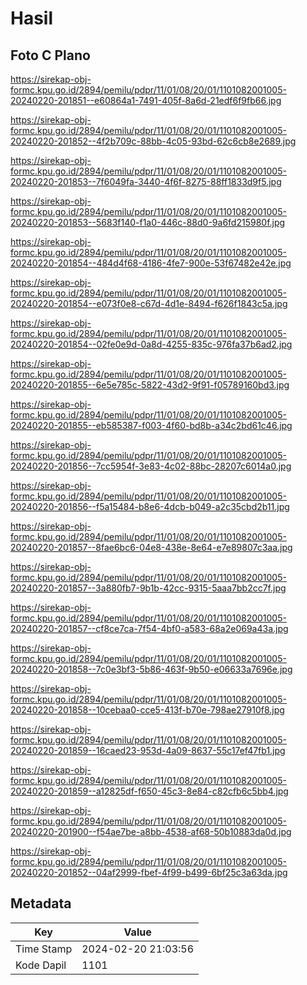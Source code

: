 # Hasil

## Foto C Plano

https://sirekap-obj-formc.kpu.go.id/2894/pemilu/pdpr/11/01/08/20/01/1101082001005-20240220-201851--e60864a1-7491-405f-8a6d-21edf6f9fb66.jpg

https://sirekap-obj-formc.kpu.go.id/2894/pemilu/pdpr/11/01/08/20/01/1101082001005-20240220-201852--4f2b709c-88bb-4c05-93bd-62c6cb8e2689.jpg

https://sirekap-obj-formc.kpu.go.id/2894/pemilu/pdpr/11/01/08/20/01/1101082001005-20240220-201853--7f6049fa-3440-4f6f-8275-88ff1833d9f5.jpg

https://sirekap-obj-formc.kpu.go.id/2894/pemilu/pdpr/11/01/08/20/01/1101082001005-20240220-201853--5683f140-f1a0-446c-88d0-9a6fd215980f.jpg

https://sirekap-obj-formc.kpu.go.id/2894/pemilu/pdpr/11/01/08/20/01/1101082001005-20240220-201854--484d4f68-4186-4fe7-900e-53f67482e42e.jpg

https://sirekap-obj-formc.kpu.go.id/2894/pemilu/pdpr/11/01/08/20/01/1101082001005-20240220-201854--e073f0e8-c67d-4d1e-8494-f626f1843c5a.jpg

https://sirekap-obj-formc.kpu.go.id/2894/pemilu/pdpr/11/01/08/20/01/1101082001005-20240220-201854--02fe0e9d-0a8d-4255-835c-976fa37b6ad2.jpg

https://sirekap-obj-formc.kpu.go.id/2894/pemilu/pdpr/11/01/08/20/01/1101082001005-20240220-201855--6e5e785c-5822-43d2-9f91-f05789160bd3.jpg

https://sirekap-obj-formc.kpu.go.id/2894/pemilu/pdpr/11/01/08/20/01/1101082001005-20240220-201855--eb585387-f003-4f60-bd8b-a34c2bd61c46.jpg

https://sirekap-obj-formc.kpu.go.id/2894/pemilu/pdpr/11/01/08/20/01/1101082001005-20240220-201856--7cc5954f-3e83-4c02-88bc-28207c6014a0.jpg

https://sirekap-obj-formc.kpu.go.id/2894/pemilu/pdpr/11/01/08/20/01/1101082001005-20240220-201856--f5a15484-b8e6-4dcb-b049-a2c35cbd2b11.jpg

https://sirekap-obj-formc.kpu.go.id/2894/pemilu/pdpr/11/01/08/20/01/1101082001005-20240220-201857--8fae6bc6-04e8-438e-8e64-e7e89807c3aa.jpg

https://sirekap-obj-formc.kpu.go.id/2894/pemilu/pdpr/11/01/08/20/01/1101082001005-20240220-201857--3a880fb7-9b1b-42cc-9315-5aaa7bb2cc7f.jpg

https://sirekap-obj-formc.kpu.go.id/2894/pemilu/pdpr/11/01/08/20/01/1101082001005-20240220-201857--cf8ce7ca-7f54-4bf0-a583-68a2e069a43a.jpg

https://sirekap-obj-formc.kpu.go.id/2894/pemilu/pdpr/11/01/08/20/01/1101082001005-20240220-201858--7c0e3bf3-5b86-463f-9b50-e06633a7696e.jpg

https://sirekap-obj-formc.kpu.go.id/2894/pemilu/pdpr/11/01/08/20/01/1101082001005-20240220-201858--10cebaa0-cce5-413f-b70e-798ae27910f8.jpg

https://sirekap-obj-formc.kpu.go.id/2894/pemilu/pdpr/11/01/08/20/01/1101082001005-20240220-201859--16caed23-953d-4a09-8637-55c17ef47fb1.jpg

https://sirekap-obj-formc.kpu.go.id/2894/pemilu/pdpr/11/01/08/20/01/1101082001005-20240220-201859--a12825df-f650-45c3-8e84-c82cfb6c5bb4.jpg

https://sirekap-obj-formc.kpu.go.id/2894/pemilu/pdpr/11/01/08/20/01/1101082001005-20240220-201900--f54ae7be-a8bb-4538-af68-50b10883da0d.jpg

https://sirekap-obj-formc.kpu.go.id/2894/pemilu/pdpr/11/01/08/20/01/1101082001005-20240220-201852--04af2999-fbef-4f99-b499-6bf25c3a63da.jpg


## Metadata

| Key        | Value               |
| ---------- | ------------------- |
| Time Stamp | 2024-02-20 21:03:56 |
| Kode Dapil | 1101                |



